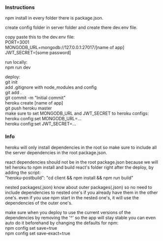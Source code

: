 ### Instructions

npm install in every folder there is package.json.  

create config folder in server folder and create there dev.env file.  

copy paste this to the dev.env file:  
PORT=3001  
MONGODB_URL=mongodb://127.0.0.1:27017/[name of app]  
JWT_SECRET=[some password]

run locally:  
npm run dev

deploy:  
git init  
add .gitignore with node_modules and config  
git add .  
git commit -m "Initial commit"  
heroku create [name of app]  
git push heroku master  
make sure to set MONGODB_URL and JWT_SECRET to heroku configs:  
heroku config:set MONGODB_URL=...  
heroku config:set JWT_SECRET=...

### Info

heroku will only install dependencies in the root so make sure to include all the server dependencies in the root package.json.

react dependencies should not be in the root package.json because we will tell heroku to npm install and build react's folder right after the deploy, by adding the script:  
"heroku-postbuild": "cd client && npm install && npm run build"

nested packages(.json) know about outer packages(.json) so no need to include dependencies to nested one's if you already have them in the other one's. even if you use npm start in the nested one's, it will use the dependencies of the outer one's.

make sure when you deploy to use the current versions of the dependencies by removing the '^' so the app will stay stable
you can even auto do it beforehand by changing the defaults for npm:  
npm config set save=true  
npm config set save-exact=true
